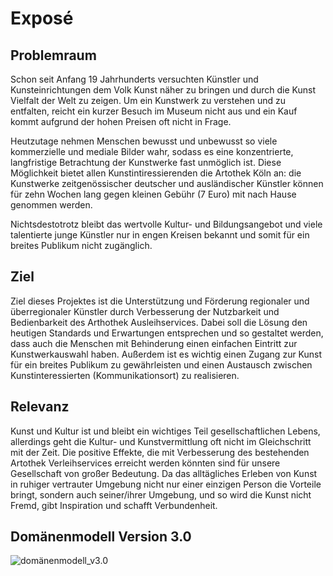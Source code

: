# Exposé

## Problemraum
Schon seit Anfang 19 Jahrhunderts versuchten Künstler und Kunsteinrichtungen dem Volk
Kunst näher zu bringen und durch die Kunst Vielfalt der Welt zu zeigen. Um ein Kunstwerk zu verstehen und zu entfalten, reicht ein kurzer Besuch im Museum nicht aus und ein Kauf kommt aufgrund der hohen Preisen oft nicht in Frage. 

Heutzutage nehmen Menschen bewusst und unbewusst so viele kommerzielle und mediale Bilder wahr, sodass es eine konzentrierte, langfristige Betrachtung der Kunstwerke fast unmöglich ist.  Diese Möglichkeit bietet allen Kunstintiressierenden die Artothek Köln an: die Kunstwerke zeitgenössischer deutscher und ausländischer Künstler können für zehn Wochen lang gegen kleinen Gebühr (7 Euro) mit nach Hause genommen werden. 

Nichtsdestotrotz bleibt das wertvolle Kultur- und Bildungsangebot und viele talentierte junge Künstler nur in engen Kreisen bekannt und somit für ein breites Publikum nicht zugänglich.


## Ziel
Ziel dieses Projektes ist die Unterstützung und Förderung regionaler und überregionaler Künstler durch Verbesserung der Nutzbarkeit und Bedienbarkeit des Arthothek Ausleihservices. Dabei soll die Lösung den heutigen Standards und Erwartungen entsprechen und so gestaltet werden, dass auch die Menschen mit Behinderung einen einfachen Eintritt zur Kunstwerkauswahl haben. Außerdem ist es wichtig einen Zugang zur Kunst für ein breites Publikum zu gewährleisten und einen Austausch zwischen Kunstinteressierten (Kommunikationsort) zu realisieren.


## Relevanz
Kunst und Kultur ist und bleibt ein wichtiges Teil gesellschaftlichen Lebens, allerdings geht die Kultur- und Kunstvermittlung oft nicht im Gleichschritt mit der Zeit. Die positive Effekte, die mit Verbesserung des bestehenden Artothek Verleihservices erreicht werden könnten sind für unsere Gesellschaft von großer Bedeutung.  Da das alltägliches Erleben von Kunst in ruhiger vertrauter Umgebung nicht nur einer einzigen Person die Vorteile bringt, sondern auch seiner/ihrer Umgebung, und so wird die Kunst nicht Fremd, gibt Inspiration und schafft Verbundenheit. 

## Domänenmodell Version 3.0

![domänenmodell_v3.0](https://github.com/JJJS777/EPWS2122KwintSchiller/blob/main/Artefakte/Untitled%20Diagram-Dom%C3%A4nenmodell_v3.0.drawio.png "Domänenmodell_v3.0")
